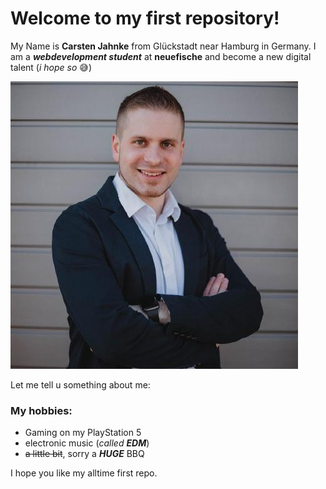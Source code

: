 # Welcome to my first repository!

My Name is **Carsten Jahnke** from Glückstadt near Hamburg in Germany. I am a ***webdevelopment student*** at **neuefische** and become a new digital talent (*i hope so* 😅) 

![Picture from Carsten Jahnke](profileimg.jpeg)

Let me tell u something about me:

### My hobbies:
- Gaming on my PlayStation 5
- electronic music (*called **EDM***)
- ~~a little bit~~, sorry a ***HUGE*** BBQ

I hope you like my alltime first repo.
